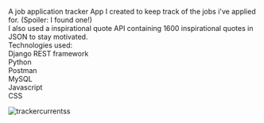 A job application tracker App I created to keep track of the jobs i've applied for. (Spoiler: I found one!)</br>
I also used a inspirational quote API containing 1600 inspirational quotes in JSON to stay motivated.</br>
Technologies used:</br>
Django REST framework</br>
Python</br>
Postman</br>
MySQL</br>
Javascript</br>
CSS</br>


![trackercurrentss](https://user-images.githubusercontent.com/89651714/149608603-f6ffcc8c-6623-44a4-8f60-b9ebb04b5a0e.PNG)
